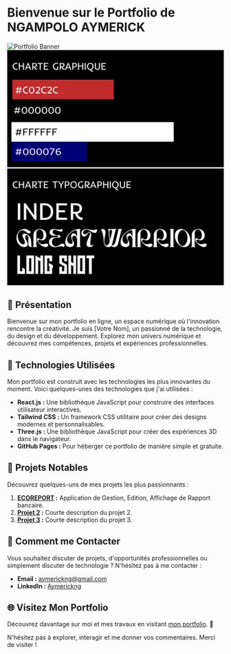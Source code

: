 # Bienvenue sur le Portfolio de NGAMPOLO AYMERICK

![Portfolio Banner](lien_vers_une_image/banner.jpg)
![CHARTE GRAPHIQUE](./Group%2038.png)
![CHARTE TYPOGRAPHIQUE](./Group%2037.png)

## 🌟 Présentation

Bienvenue sur mon portfolio en ligne, un espace numérique où l'innovation rencontre la créativité. Je suis [Votre Nom], un passionné de la technologie, du design et du développement. Explorez mon univers numérique et découvrez mes compétences, projets et expériences professionnelles.

## 🚀 Technologies Utilisées

Mon portfolio est construit avec les technologies les plus innovantes du moment. Voici quelques-unes des technologies que j'ai utilisées :

- **React.js :** Une bibliothèque JavaScript pour construire des interfaces utilisateur interactives.
- **Tailwind CSS :** Un framework CSS utilitaire pour créer des designs modernes et personnalisables.
- **Three.js :** Une bibliothèque JavaScript pour créer des expériences 3D dans le navigateur.
- **GitHub Pages :** Pour héberger ce portfolio de manière simple et gratuite.

## 💼 Projets Notables

Découvrez quelques-uns de mes projets les plus passionnants :

1. **[ECOREPORT](https://lsdora.github.io/PNA/eco.html) :** Application de Gestion, Edition, Affichage de Rapport bancaire.
2. **[Projet 2](lien_vers_projet_2) :** Courte description du projet 2.
3. **[Projet 3](lien_vers_projet_3) :** Courte description du projet 3.

## 📌 Comment me Contacter

Vous souhaitez discuter de projets, d'opportunités professionnelles ou simplement discuter de technologie ? N'hésitez pas à me contacter :

- **Email :** [aymerickng@gmail.com](mailto:aymerickng@gmail.com)
- **LinkedIn :** [Aymerickng](https://www.linkedin.com/in/aymerickng/)

## 🌐 Visitez Mon Portfolio

Découvrez davantage sur moi et mes travaux en visitant [mon portfolio](https://lsdora.github.io/PNA/). 🚀

N'hésitez pas à explorer, interagir et me donner vos commentaires. Merci de visiter !
